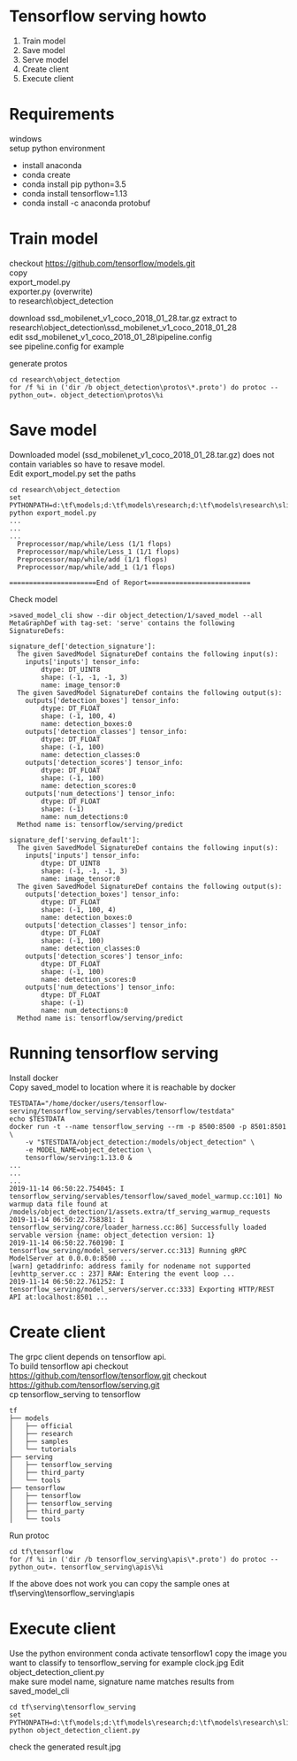 # Tensorflow serving howto 

1. Train model
2. Save model 
3. Serve model 
4. Create client 
5. Execute client 

# Requirements

windows  
setup python environment  

* install anaconda 
* conda create 
* conda install pip python=3.5
* conda install tensorflow=1.13
* conda install -c anaconda protobuf  

# Train model 

checkout https://github.com/tensorflow/models.git  
copy  
export_model.py  
exporter.py (overwrite)  
to research\object_detection  

download ssd_mobilenet_v1_coco_2018_01_28.tar.gz extract to research\object_detection\ssd_mobilenet_v1_coco_2018_01_28  
edit ssd_mobilenet_v1_coco_2018_01_28\pipeline.config  
see pipeline.config for example  

generate protos  

```
cd research\object_detection
for /f %i in ('dir /b object_detection\protos\*.proto') do protoc --python_out=. object_detection\protos\%i
```

# Save model 

Downloaded model (ssd_mobilenet_v1_coco_2018_01_28.tar.gz) does not contain variables so have to resave model.  
Edit export_model.py set the paths  

```
cd research\object_detection
set PYTHONPATH=d:\tf\models;d:\tf\models\research;d:\tf\models\research\slim;d:\tf\serving  
python export_model.py
...
...
...
  Preprocessor/map/while/Less (1/1 flops)
  Preprocessor/map/while/Less_1 (1/1 flops)
  Preprocessor/map/while/add (1/1 flops)
  Preprocessor/map/while/add_1 (1/1 flops)

======================End of Report==========================

```

Check model  

```
>saved_model_cli show --dir object_detection/1/saved_model --all
MetaGraphDef with tag-set: 'serve' contains the following SignatureDefs:

signature_def['detection_signature']:
  The given SavedModel SignatureDef contains the following input(s):
    inputs['inputs'] tensor_info:
        dtype: DT_UINT8
        shape: (-1, -1, -1, 3)
        name: image_tensor:0
  The given SavedModel SignatureDef contains the following output(s):
    outputs['detection_boxes'] tensor_info:
        dtype: DT_FLOAT
        shape: (-1, 100, 4)
        name: detection_boxes:0
    outputs['detection_classes'] tensor_info:
        dtype: DT_FLOAT
        shape: (-1, 100)
        name: detection_classes:0
    outputs['detection_scores'] tensor_info:
        dtype: DT_FLOAT
        shape: (-1, 100)
        name: detection_scores:0
    outputs['num_detections'] tensor_info:
        dtype: DT_FLOAT
        shape: (-1)
        name: num_detections:0
  Method name is: tensorflow/serving/predict

signature_def['serving_default']:
  The given SavedModel SignatureDef contains the following input(s):
    inputs['inputs'] tensor_info:
        dtype: DT_UINT8
        shape: (-1, -1, -1, 3)
        name: image_tensor:0
  The given SavedModel SignatureDef contains the following output(s):
    outputs['detection_boxes'] tensor_info:
        dtype: DT_FLOAT
        shape: (-1, 100, 4)
        name: detection_boxes:0
    outputs['detection_classes'] tensor_info:
        dtype: DT_FLOAT
        shape: (-1, 100)
        name: detection_classes:0
    outputs['detection_scores'] tensor_info:
        dtype: DT_FLOAT
        shape: (-1, 100)
        name: detection_scores:0
    outputs['num_detections'] tensor_info:
        dtype: DT_FLOAT
        shape: (-1)
        name: num_detections:0
  Method name is: tensorflow/serving/predict
```

# Running tensorflow serving

Install docker  
Copy saved_model to location where it is reachable by docker   

```
TESTDATA="/home/docker/users/tensorflow-serving/tensorflow_serving/servables/tensorflow/testdata"
echo $TESTDATA
docker run -t --name tensorflow_serving --rm -p 8500:8500 -p 8501:8501 \
    -v "$TESTDATA/object_detection:/models/object_detection" \
    -e MODEL_NAME=object_detection \
    tensorflow/serving:1.13.0 &
...
...
...	
2019-11-14 06:50:22.754045: I tensorflow_serving/servables/tensorflow/saved_model_warmup.cc:101] No warmup data file found at /models/object_detection/1/assets.extra/tf_serving_warmup_requests
2019-11-14 06:50:22.758381: I tensorflow_serving/core/loader_harness.cc:86] Successfully loaded servable version {name: object_detection version: 1}
2019-11-14 06:50:22.760190: I tensorflow_serving/model_servers/server.cc:313] Running gRPC ModelServer at 0.0.0.0:8500 ...
[warn] getaddrinfo: address family for nodename not supported
[evhttp_server.cc : 237] RAW: Entering the event loop ...
2019-11-14 06:50:22.761252: I tensorflow_serving/model_servers/server.cc:333] Exporting HTTP/REST API at:localhost:8501 ...

```

# Create client 

The grpc client depends on tensorflow api.  
To build tensorflow api checkout https://github.com/tensorflow/tensorflow.git
checkout https://github.com/tensorflow/serving.git  
cp tensorflow_serving to tensorflow   

```
tf
├── models
│   ├── official
│   ├── research
│   ├── samples
│   └── tutorials
├── serving
│   ├── tensorflow_serving
│   ├── third_party
│   └── tools
├── tensorflow
│   ├── tensorflow
│   ├── tensorflow_serving
│   ├── third_party
│   └── tools
```

Run protoc  

```
cd tf\tensorflow
for /f %i in ('dir /b tensorflow_serving\apis\*.proto') do protoc --python_out=. tensorflow_serving\apis\%i
```
If the above does not work you can copy the sample ones at tf\serving\tensorflow_serving\apis  


# Execute client 

Use the python environment 
conda activate tensorflow1 
copy the image you want to classify to tensorflow_serving for example clock.jpg 
Edit object_detection_client.py  
make sure model name, signature name matches results from saved_model_cli  

```
cd tf\serving\tensorflow_serving
set PYTHONPATH=d:\tf\models;d:\tf\models\research;d:\tf\models\research\slim;d:\tf\serving  
python object_detection_client.py 
```

check the generated result.jpg 

